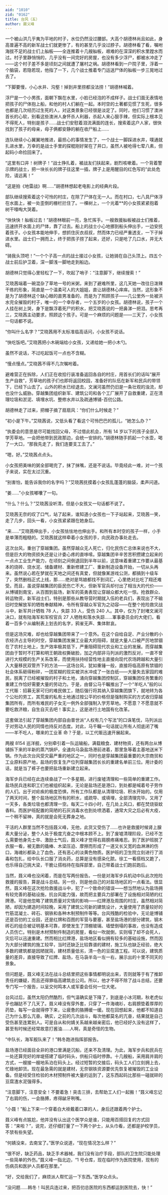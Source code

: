 ```yaml
---
aid: "1010"
zid: "0162"
title: 台风（五）
author: 聂义峰
---
```


一个被山洪几乎夷为平地的村子，水位仍然没过腰部。大高个胡德林尚且如此，身高普遍不高的新军战士们就更惨了，有的甚至几乎没过脖子。胡德林看了看，嘱咐海拔不足的战士们上舢板——全连推着十几艘舢板，艰难的在深深的积水里蹚水而过。村子里静悄悄的，几乎没有一间完好的房屋，也没有多少浮尸，都被水冲走了——这个村子差不多是顷刻之间就遭了屠村之祸。胡德林看到一户院子里，浮着一个脑袋，若隐若现，他指了一下，几个战士推着专门运送尸体的舢板一步三晃地过去了。

“下脚要慢，小心水井、沟壑！掉到井里捞都没法捞！”胡德林喊着。

浮尸是一个小男孩，面朝下飘在水里，小脸已经泡的不成样子。战士们面无表情地把孩子的尸体抱上船，和他的村人们躺在一起。本时空的土著都见惯了生死，很多也都是几次经历过生死的人，对这类景象已经很是淡定了。同时，他们习惯了澳洲首长的心软，别看这些澳洲人身怀杀人利器，杀起人来心狠手辣，但实际上根本见不得死人，特别是孩子……战士们安慰着泪流满面的连长，搜索着这户人家，很快找到了孩子的母亲，母子俩都安静的躺在收尸船上……

连队继续小心翼翼地推进，最担心的事情发生了，一个战士一脚踩进水井，噗通就扎进水里，万幸的是战士手里的探棍刚好架在了井口，虽然人被呛得七荤八素，但起码小命捡回来了。

“这里有口井！树牌子！”战士挣扎着，被战友们扶起来，剧烈咳嗽着。一个背着警示牌的战士，把一块长长的牌子往这里一插，牌子上是用醒目的红色写的“此处危险，请远离！”

“这是拍《地雷战》啊……”胡德林想起老电影上的经典片段。

部队继续搜索着这个可怜的村庄，在除了尸体在无一人。而在村口，七八具尸体浮在水面上，被一处歪倒的栅栏拦住了。一棵树上，一个光着\*\*的小女孩紧紧抱着树干嚎啕大哭着。

“快快快！舢板过去！”胡德林眼前一亮，急忙挥手。一艘救援舢板被战士们推着，迅速挤开水面上的尸体，靠了过去。船上的战士小心地挪到船头伸出手，一边安抚着孩子。小女孩本能地伸手，想抓住灰衣叔叔，然而体力已经严重透支，一下子掉进水里。战士们一拥而上，终于把孩子捞了起来，还好，只是呛了几口水，并无大碍。

“骑我头顶吧！”一个个子高一点的战士接过小女孩，让她骑在自己头顶上。四五个战士前后护卫着，深一脚浅一脚地走到船边。

胡德林只觉得心里轻松了一下，吹起了哨子：“注意脚下，继续搜索！”

艾晓茜端着一碗混杂了草地一号的米粥，来到了避难所里，这几天她一改往日泼辣干练的形象，简直是一个温柔可人的大姐姐，直让胡德林心痒痒。当然，这形象不是为了胡德林这个缺心眼的直男准备的，而是为了照顾孩子——几公里外一处被洪水完全摧毁的村子，唯一的一个幸存者，一个五岁的小女孩。胡德林说，孩子一个人挂在树上哭，身下是飘浮着死尸的积水，把艾晓茜说的一把鼻涕一把泪。思考再三，艾晓茜主动要求，照顾这个孩子。可是一个麻烦的问题是——三天了，小女孩一句话都不说。

“你叫什么名字？”艾晓茜用不太标准临高话问，小女孩不说话。

“快吃饭吧。”艾晓茜把小木碗端给小女孩，又递给她一把小木勺。

虽然不说话，不过吃起饭可一点也不含糊。

“慢点慢点。”艾晓茜不得不几次嘱咐着。

避难营正在拆除，人们正在收拾行装准备返回各自的村庄，用首长们的话叫“展开生产自救”，芳草地的孩子们也即将返回校园，准备好的队伍在新军和民兵的带领下，已经下山去了。山外的积水已经退去，文澜河虽然仍旧是一条壮观的浊流，却也没什么威胁。穿越集团组织新军、建筑公司和各个工厂展开了自救重建，正在清理垃圾和淤泥、填埋水坑、整修水井以及疏通博铺-百仞公路。

胡德林走了过来，把帽子摘了扇扇风：“你们什么时候走？”

“初小是下午。”艾晓茜说，又低头看了看这个可怜巴巴的孤儿，“她怎么办？”

“执委会的意思是尽可能找回父母，不过借此机会，所有 14 岁以下的孩子全部入学芳草地。一会把他带到民政那边，会统一安排的。”胡德林随手抓起一个水壶，喝了一大口，“那我先走了，我们连要支工去了。”

“嗯，好。”艾晓茜点点头。

小女孩把美味的粥全部喝完了，抹了抹嘴，还是不说话。毕竟经此一难，对一个孩子来说，实在太过沉重。

“别害怕，能告诉我你的名字吗？”艾晓茜抚摸着小女孩乱蓬蓬的脑袋，柔声问道。

“姜……”小女孩嘟囔了一句。

“什么？什么？”艾晓茜没听清，但是小女孩又一句话都不说了。

艾晓茜无奈的叹了口气，站了起来，谁知道小女孩也一下子站起来，艾晓茜一笑，走了几步，回头一看，小女孩紧紧跟在她身后。

“来……”艾晓茜伸出手，小女孩怯怯地也伸出手。和所有本时空的孩子一样，小手是单薄而粗糙的。艾晓茜就这样牵着小女孩的手，向民政办事处走去。

这次台风，重创了穿越集团。虽然穿越众无人死亡，归化民伤亡总体来说也不大，但是巨大的物资损失还是让计委心疼的直哆嗦。穿越集团辛辛苦苦积攒建立起来的一点点工业生产能力，在顷刻之间倒退回到半年以前，这意味着重建工作要从最基本的烧砖、烧水泥、储备建材、重新修建工厂、重新制造设备开始，一切从头再来。虽然说心若在梦就在天地之间还有真爱，但就像某游戏公测，都搞到十级车了，突然删档正式上线，那……绝对是骂娘都找不到词汇，心里绝对比吃了翔还难受。而且，虽说穿越集团的臣民伤亡不大，但新军官兵却付出了相当大的代价——从博铺到南宝，从百图到盐场，新军的英勇表现让穿越众都大吃一惊。抢救群众、转运物资，新军战士们，特别是那些从教导营时期就入伍的老兵们，表现出了不输旧时空解放军的牺牲奉献精神，令所有穿越众军官为之动容——在整个抢险救灾战斗中，新军共计牺牲 78 人，失踪 33 人，受伤 240 人。其中，仅为了封堵文澜河决口，就有陆海军和军校官兵 27 人牺牲和落水失踪……軍事委员会的大佬们，看着一百多个从编制表上划去的名字，鸦雀无声、集体默哀。

但是这场灾难，却也给穿越集团带来了一个意外。在这个自给自足、产业分散的小农经济占主导的时空，穿越集团发展工业最大的阻碍，就是大量人口被严厉地禁锢在了农村土地上，生产效率极其低下，严重阻碍现代农业和工业的发展。而穿越集团由于暂时不打算和明王朝政权撕破脸，加之内部非马列派的激烈反对，一直不曾进行大规模的生产关系改革，而使用扶持经营性地主直接向现代农场跨越和大量引入大量移民双管齐下的方法——这场台风，犹如重锤一般，直接将临高原有禁锢的社会体系砸得粉碎，一团浆糊的现实被洪水冲成了一张白纸——大量失去家园的难民，脱离了已经被摧毁的村子和土地，涌向穿越集团控制区，穿越集团任务繁重的重建工作恰好需要大量的劳动力。于是，由督公马千瞩推出了一个“羊吃人”般的以工代赈：招募无家可归的难民做工，随后强行将其纳入穿越集团旗下，就地转为各个公社的劳工，其荒废的私有土地通过按公平的价格但是强制购买的方式收归穿越集团所有，而所有难民的子女无一例外全部强制入学芳草地。不愿意？不愿意就不要吃救济粮，自生自灭去吧！事实上，这是进行土地国有化改革。

这套做法引起了穿越集团内部自由普世派“人权有几个写法”的口诛笔伐，马列派出于对劳动人民的同情也持反对态度。对此，马千瞩一句话就让所有人彻底闭了嘴——羊不吃人，哪来的工业革 命？于是，以工代赈迅速开展起来。

两艘 8154 巡洋舰，分别牵引着一队运输船，满载粮食、建材物资，还有两台从博铺拆下来的半新的蒸汽锅炉，全速向马袅盐场港前进着，那里急等着主基地送米下锅。作为此次台风受灾最严重的地区之一，同时也是穿越集团最重要的大宗商贸和工业原料原产地，盐场的恢复生产位列穿越集团长长的重建名单前三位。用计委的话，就是当了裤子也要把盐场重新建立起来。

海军步兵已经在此连续奋战了一个多星期，进行废墟清理和一些简单的重建工作。盐场民兵连和职工们也被组织起来，无论是盐场还是港口，到处都是喊着号子劳作的人们。出于对疟疾的极度恐惧，所有工作队都是从清理垃圾、积水开始的。仅用了两天时间，整个盐场地区所有的积水，或疏导、或填埋，全部清理完毕。又用了一天多，各类垃圾也都清理一空。每天二十四小时，在几处上风口，都在焚烧驱蚊香料。而医护班配置的简陋的石灰消毒水也到处喷洒着，通常大灾之后必有大疫，一个稍不留神，真的就是会死无葬身之地。

干活的人群里当然不包括聂义峰，无他，此货又受伤了……也许是救援时候肾上腺素大量分泌，整个人处于极度亢奋之中根本顾不上。到了废墟清理阶段，已经不怎么需要他身先士卒、激励士气后，聂义峰才觉得右肩膀疼痛难忍。到了医护班脱了衣服一看，被无数的撬棒、木梁压迫、摩擦而形成了一道又长又宽的血淋淋的伤口，海魂衫都染上了血色，还有恶心的淡黄色物质。医护班的卫生院立刻进行了消毒和包扎，给中队长口服了消炎药，总算是没有感染化脓。徐工一看搭档又跪了，也乐得自己挑大梁，干脆让搭档待在指挥部里，自己带着战士们跑前跑后。

当然，聂义峰也没闲着，而是在写两份报告。一份是对海军步兵机动中队此次抢险救援的报告，算是战斗总结。另一份，则是他自己的对盐场地区的一点看法。很显然，聂义峰在这次抢险救援战斗中，犯了一个致命的错误——想当然地认为盐场拥有较完善的基础设施，抗台风能力强，故而把主要兵力部署在了设施相对简陋的红牌港。可是他忽略了建筑质量对灾情的影响——红牌港及周围的村庄，虽然相对简陋，却因为建造时间较晚，采用了建筑公司新的建筑设计，大量使用了质量较好的竹筋混凝土、砖石、钢铁和各种木制预制件等等。台风残酷的检验中，无论是博铺还是百仞的工业园，还是红牌和百图的军营与要塞，甚至盐场港的部分建筑，钢木砖石的组合被证明基本可靠，即使发生了顶棚玻璃、墙壁倒塌的事故，也没有造成人员伤亡。特别是木材预制件制造的房屋，看似一吹就倒，实则塌了却不会死人，灾后可以迅速重建。然而相比红牌港，盐场地区看似拥有较多的基础设施，然而因为大部分建筑的施工较早，当时还缺乏比较靠谱的建材，施工队也缺乏经验，绝大多数的建筑都是因陋就简，建材质量低劣，清一色的豆腐渣工程。可以说，建筑质量的差异，直接导致了红牌、盐场，在马袅半岛一左一右，展示出的十里不同天的景象。

但问题是，聂义峰无法在战斗总结里把这些事情都明说出来，否则就等于有了推卸责任的嫌疑，而且还得罪临高建筑总公司。所以，他才不得不除了战斗总结，还要专门写一个报告，以呈交何鸣本人或军委会任何一位大佬。

台风过后，虽然太阳仍然酷烈，但气温确实是下降了，到底是小冰河期，秋老虎似乎也蹦跶不了几天了。聂义峰没有穿外套，只穿了一件海魂衫，右肩膀垫着厚厚的药垫，每写一会就得停下来，让疲惫的胳膊缓一缓。现在回想起来，他都不知道自己为什么那么亢奋。确实，之前的几次战斗，每次他都莫名的亢奋，结果就是自己受伤甚至连累别人。可是自从和何婧关系越来越亲密后，他已经好久没有这样了，甚至有时候还经常故意打酱油……人啊，真是奇怪的生物。

“中队长，海军舰队来了！”韩冬跑进指挥部报告。

盐场港已经面目全非的港口里满是沉船，还来不及清理。为此，海军步兵和民兵在一处还算完好的岸堤搭建了临时码头，供船只临时停靠。十几艘船，采用肩并肩的方式，一艘接一艘地系泊在码头上。经过短暂的交接后，码头工人们立刻拥上去，忙碌地卸货。现在最急需的就是建材，无奈钢铁资源要优先恢复被摧毁的工业设备。但是经受住检验的木材预制件被大量的运到了，这东西起码比那些一碰就碎的豆腐渣水泥强得多。

“注意脚下，注意安全！不要着急！突击三排，去帮助工人们一起搬！”聂义峰忘记了右肩的伤，一会胳膊，疼得龇牙咧嘴。

“小聂！”船上下来一个穿着白大褂戴着口罩的人，身后还跟着两个护士。

聂义峰有点尴尬，他并没有认出这个医学众是谁，只能用百搭回复的方式回答：“来啦？”，说完，还仔细打量了一下两个护士，从头巾看，还都是护校学员，不禁有些失望。

“何婧没来，去南宝了。”医学众说道，“现在情况怎么样？”

“很不好，缺乏药品，缺乏手术器械，我们没有治疗手段，部队的卫生院只能处理一些简单的外伤。”聂义峰一指北边，“1 号仓库，现在临时作为医院使用，现有的伤病员和医护人员都在那里。”

“好，交给我们了，麻烦派人帮忙运一下东西。”医学众点头。

“没问题……韩冬！叫民兵连过来，把百仞总医院的东西都运到医院去，快！”
